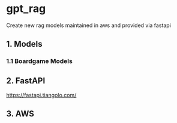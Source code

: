 # gpt_rag

Create new rag models maintained in aws and provided via fastapi

## 1. Models
### 1.1 Boardgame Models

## 2. FastAPI 
https://fastapi.tiangolo.com/

## 3. AWS
